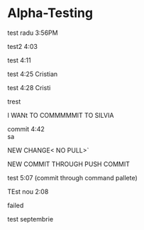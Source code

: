 # Alpha-Testing

test radu 3:56PM

test2 4:03

test 4:11

test 4:25 Cristian


test 4:28 Cristi

trest

I WANt TO COMMMMMIT TO SILVIA

commit 4:42
\
sa



NEW CHANGE< NO PULL>`

NEW COMMIT THROUGH PUSH COMMIT

test 5:07 (commit through command pallete)

TEst nou 2:08

failed

test septembrie
